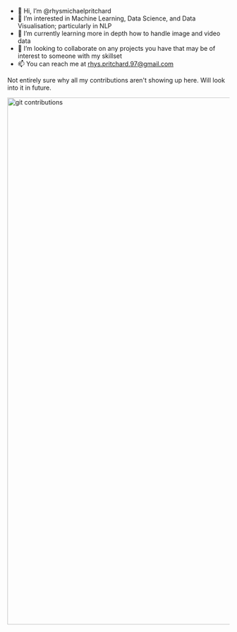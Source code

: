 - 👋 Hi, I’m @rhysmichaelpritchard
- 👀 I’m interested in Machine Learning, Data Science, and Data Visualisation; particularly in NLP
- 🌱 I’m currently learning more in depth how to handle image and video data
- 💞️ I’m looking to collaborate on any projects you have that may be of interest to someone with my skillset
- 📫 You can reach me at rhys.pritchard.97@gmail.com

<!---
rhysmichaelpritchard/rhysmichaelpritchard is a ✨ special ✨ repository because its `README.md` (this file) appears on your GitHub profile.
You can click the Preview link to take a look at your changes.
--->

Not entirely sure why all my contributions aren't showing up here. Will look into it in future.

<img width="1194" alt="git contributions" src="https://user-images.githubusercontent.com/27611740/196977033-cc76be60-da35-4065-8dbb-81a2881da0dd.png">
